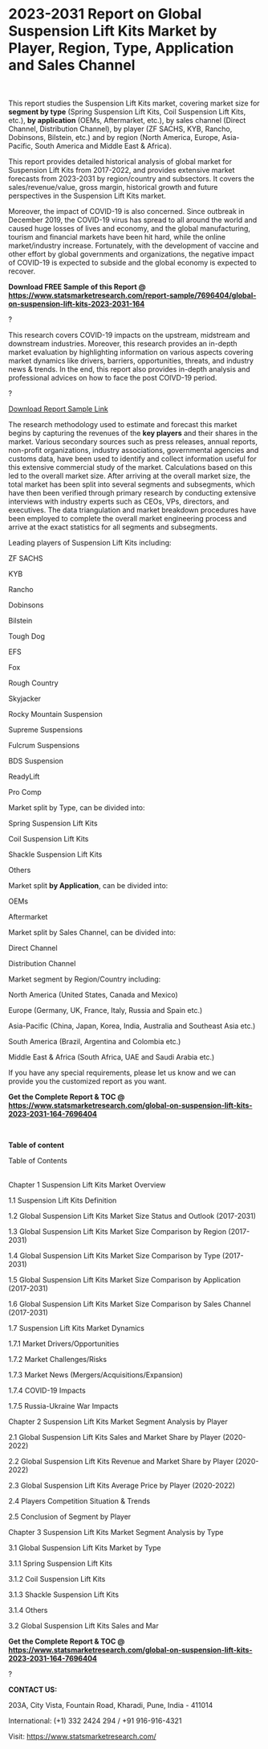 <h1>2023-2031 Report on Global Suspension Lift Kits Market by Player, Region, Type, Application and Sales Channel</h1><br/><p>This report studies the Suspension Lift Kits market, covering market size for <strong>segment by type</strong> (Spring Suspension Lift Kits, Coil Suspension Lift Kits, etc.), <strong>by application</strong> (OEMs, Aftermarket, etc.), by sales channel (Direct Channel, Distribution Channel), by player (ZF SACHS, KYB, Rancho, Dobinsons, Bilstein, etc.) and by region (North America, Europe, Asia-Pacific, South America and Middle East & Africa).</p>
 
 
 
 <p>This report provides detailed historical analysis of global market for Suspension Lift Kits from 2017-2022, and provides extensive market forecasts from 2023-2031 by region/country and subsectors. It covers the sales/revenue/value, gross margin, historical growth and future perspectives in the Suspension Lift Kits market.</p>
 
 
 
 <p>Moreover, the impact of COVID-19 is also concerned. Since outbreak in December 2019, the COVID-19 virus has spread to all around the world and caused huge losses of lives and economy, and the global manufacturing, tourism and financial markets have been hit hard, while the online market/industry increase. Fortunately, with the development of vaccine and other effort by global governments and organizations, the negative impact of COVID-19 is expected to subside and the global economy is expected to recover.</p>
 
 
 
 <div><b>Download FREE Sample of this Report @ <a href="https://www.statsmarketresearch.com/download-free-sample/7696404/global-on-suspension-lift-kits-2023-2031-164">https://www.statsmarketresearch.com/report-sample/7696404/global-on-suspension-lift-kits-2023-2031-164</a></b></div>
 
 
 
 <p>? </p>
 
 
 
 <p>This research covers COVID-19 impacts on the upstream, midstream and downstream industries. Moreover, this research provides an in-depth market evaluation by highlighting information on various aspects covering market dynamics like drivers, barriers, opportunities, threats, and industry news & trends. In the end, this report also provides in-depth analysis and professional advices on how to face the post COIVD-19 period.</p>
 
 
 
 <p>? </p>
 
 
 
 <p><a href="https://www.statsmarketresearch.com/download-free-sample/7696404/global-on-suspension-lift-kits-2023-2031-164">Download Report Sample Link</a></p>
 
 
 
 <p>The research methodology used to estimate and forecast this market begins by capturing the revenues of the <strong>key players</strong> and their shares in the market. Various secondary sources such as press releases, annual reports, non-profit organizations, industry associations, governmental agencies and customs data, have been used to identify and collect information useful for this extensive commercial study of the market. Calculations based on this led to the overall market size. After arriving at the overall market size, the total market has been split into several segments and subsegments, which have then been verified through primary research by conducting extensive interviews with industry experts such as CEOs, VPs, directors, and executives. The data triangulation and market breakdown procedures have been employed to complete the overall market engineering process and arrive at the exact statistics for all segments and subsegments.</p>
 
 
 
 <p>Leading players of Suspension Lift Kits including:</p>
 
 
 
 <p>ZF SACHS</p>
 
 
 
 <p>KYB</p>
 
 
 
 <p>Rancho</p>
 
 
 
 <p>Dobinsons</p>
 
 
 
 <p>Bilstein</p>
 
 
 
 <p>Tough Dog</p>
 
 
 
 <p>EFS</p>
 
 
 
 <p>Fox</p>
 
 
 
 <p>Rough Country</p>
 
 
 
 <p>Skyjacker</p>
 
 
 
 <p>Rocky Mountain Suspension</p>
 
 
 
 <p>Supreme Suspensions</p>
 
 
 
 <p>Fulcrum Suspensions</p>
 
 
 
 <p>BDS Suspension</p>
 
 
 
 <p>ReadyLift</p>
 
 
 
 <p>Pro Comp</p>
 
 
 
 <p>Market split by Type, can be divided into:</p>
 
 
 
 <p>Spring Suspension Lift Kits</p>
 
 
 
 <p>Coil Suspension Lift Kits</p>
 
 
 
 <p>Shackle Suspension Lift Kits</p>
 
 
 
 <p>Others</p>
 
 
 
 <p>Market split <strong>by Application</strong>, can be divided into:</p>
 
 
 
 <p>OEMs</p>
 
 
 
 <p>Aftermarket</p>
 
 
 
 <p>Market split by Sales Channel, can be divided into:</p>
 
 
 
 <p>Direct Channel</p>
 
 
 
 <p>Distribution Channel</p>
 
 
 
 <p>Market segment by Region/Country including:</p>
 
 
 
 <p>North America (United States, Canada and Mexico)</p>
 
 
 
 <p>Europe (Germany, UK, France, Italy, Russia and Spain etc.)</p>
 
 
 
 <p>Asia-Pacific (China, Japan, Korea, India, Australia and Southeast Asia etc.)</p>
 
 
 
 <p>South America (Brazil, Argentina and Colombia etc.)</p>
 
 
 
 <p>Middle East & Africa (South Africa, UAE and Saudi Arabia etc.)</p>
 
 
 
 <p>If you have any special requirements, please let us know and we can provide you the customized report as you want.</p>
 
 
 
 <div><b>Get the Complete Report & TOC @ <a href="https://www.statsmarketresearch.com/global-on-suspension-lift-kits-2023-2031-164-7696404">https://www.statsmarketresearch.com/global-on-suspension-lift-kits-2023-2031-164-7696404</a></b></div>
 
 
 
 <p><br />
 
 <b>Table of content</b></p>
 
 
 
 <p>Table of Contents<br />
 
 <br />
 
 Chapter 1 Suspension Lift Kits Market Overview<br />
 
 1.1 Suspension Lift Kits Definition<br />
 
 1.2 Global Suspension Lift Kits Market Size Status and Outlook (2017-2031)<br />
 
 1.3 Global Suspension Lift Kits Market Size Comparison by Region (2017-2031)<br />
 
 1.4 Global Suspension Lift Kits Market Size Comparison by Type (2017-2031)<br />
 
 1.5 Global Suspension Lift Kits Market Size Comparison by Application (2017-2031)<br />
 
 1.6 Global Suspension Lift Kits Market Size Comparison by Sales Channel (2017-2031)<br />
 
 1.7 Suspension Lift Kits Market Dynamics<br />
 
 1.7.1 Market Drivers/Opportunities<br />
 
 1.7.2 Market Challenges/Risks<br />
 
 1.7.3 Market News (Mergers/Acquisitions/Expansion)<br />
 
 1.7.4 COVID-19 Impacts<br />
 
 1.7.5 Russia-Ukraine War Impacts<br />
 
 Chapter 2 Suspension Lift Kits Market Segment Analysis by Player<br />
 
 2.1 Global Suspension Lift Kits Sales and Market Share by Player (2020-2022)<br />
 
 2.2 Global Suspension Lift Kits Revenue and Market Share by Player (2020-2022)<br />
 
 2.3 Global Suspension Lift Kits Average Price by Player (2020-2022)<br />
 
 2.4 Players Competition Situation & Trends<br />
 
 2.5 Conclusion of Segment by Player<br />
 
 Chapter 3 Suspension Lift Kits Market Segment Analysis by Type<br />
 
 3.1 Global Suspension Lift Kits Market by Type<br />
 
 3.1.1 Spring Suspension Lift Kits<br />
 
 3.1.2 Coil Suspension Lift Kits<br />
 
 3.1.3 Shackle Suspension Lift Kits<br />
 
 3.1.4 Others<br />
 
 3.2 Global Suspension Lift Kits Sales and Mar</p>
 
 
 
 <div><b>Get the Complete Report & TOC @ <a href="https://www.statsmarketresearch.com/global-on-suspension-lift-kits-2023-2031-164-7696404">https://www.statsmarketresearch.com/global-on-suspension-lift-kits-2023-2031-164-7696404</a></b></div>
 
 
 
 <p>? </p>
 
 
 
 <p><b>CONTACT US:</b><br />
 
 203A, City Vista, Fountain Road, Kharadi, Pune, India - 411014<br />
 
 International: (+1) 332 2424 294 / +91 916-916-4321<br />
 
 Visit: <a href="https://www.statsmarketresearch.com/">https://www.statsmarketresearch.com/</a></p>